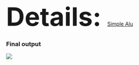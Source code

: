 <span style="font-size: 70px; font-weight: bold;">Details: </span>
<a href="https://github.com/Abdallah-Hassan1/Simple-ALU/files/12840262/Simple.ALU.pdf">Simple Alu</a>

<h3>Final output</h3>
<img src="https://github.com/Abdallah-Hassan1/Simple-ALU/assets/91224794/bf900ccf-1a31-4aba-8e8d-5b25eabf285d" />

